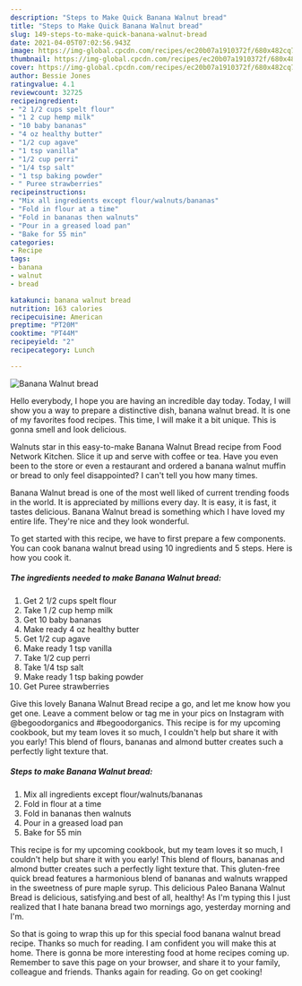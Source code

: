 ```yaml
---
description: "Steps to Make Quick Banana Walnut bread"
title: "Steps to Make Quick Banana Walnut bread"
slug: 149-steps-to-make-quick-banana-walnut-bread
date: 2021-04-05T07:02:56.943Z
image: https://img-global.cpcdn.com/recipes/ec20b07a1910372f/680x482cq70/banana-walnut-bread-recipe-main-photo.jpg
thumbnail: https://img-global.cpcdn.com/recipes/ec20b07a1910372f/680x482cq70/banana-walnut-bread-recipe-main-photo.jpg
cover: https://img-global.cpcdn.com/recipes/ec20b07a1910372f/680x482cq70/banana-walnut-bread-recipe-main-photo.jpg
author: Bessie Jones
ratingvalue: 4.1
reviewcount: 32725
recipeingredient:
- "2 1/2 cups spelt flour"
- "1 2 cup hemp milk"
- "10 baby bananas"
- "4 oz healthy butter"
- "1/2 cup agave"
- "1 tsp vanilla"
- "1/2 cup perri"
- "1/4 tsp salt"
- "1 tsp baking powder"
- " Puree strawberries"
recipeinstructions:
- "Mix all ingredients except flour/walnuts/bananas"
- "Fold in flour at a time"
- "Fold in bananas then walnuts"
- "Pour in a greased load pan"
- "Bake for 55 min"
categories:
- Recipe
tags:
- banana
- walnut
- bread

katakunci: banana walnut bread 
nutrition: 163 calories
recipecuisine: American
preptime: "PT20M"
cooktime: "PT44M"
recipeyield: "2"
recipecategory: Lunch

---
```



![Banana Walnut bread](https://img-global.cpcdn.com/recipes/ec20b07a1910372f/680x482cq70/banana-walnut-bread-recipe-main-photo.jpg)

Hello everybody, I hope you are having an incredible day today. Today, I will show you a way to prepare a distinctive dish, banana walnut bread. It is one of my favorites food recipes. This time, I will make it a bit unique. This is gonna smell and look delicious.

Walnuts star in this easy-to-make Banana Walnut Bread recipe from Food Network Kitchen. Slice it up and serve with coffee or tea. Have you even been to the store or even a restaurant and ordered a banana walnut muffin or bread to only feel disappointed? I can&#39;t tell you how many times.

Banana Walnut bread is one of the most well liked of current trending foods in the world. It is appreciated by millions every day. It is easy, it is fast, it tastes delicious. Banana Walnut bread is something which I have loved my entire life. They're nice and they look wonderful.


To get started with this recipe, we have to first prepare a few components. You can cook banana walnut bread using 10 ingredients and 5 steps. Here is how you cook it.

<!--inarticleads1-->

##### The ingredients needed to make Banana Walnut bread:

1. Get 2 1/2 cups spelt flour
1. Take 1 /2 cup hemp milk
1. Get 10 baby bananas
1. Make ready 4 oz healthy butter
1. Get 1/2 cup agave
1. Make ready 1 tsp vanilla
1. Take 1/2 cup perri
1. Take 1/4 tsp salt
1. Make ready 1 tsp baking powder
1. Get  Puree strawberries


Give this lovely Banana Walnut Bread recipe a go, and let me know how you get one. Leave a comment below or tag me in your pics on Instagram with @begoodorganics and #begoodorganics. This recipe is for my upcoming cookbook, but my team loves it so much, I couldn&#39;t help but share it with you early! This blend of flours, bananas and almond butter creates such a perfectly light texture that. 

<!--inarticleads2-->

##### Steps to make Banana Walnut bread:

1. Mix all ingredients except flour/walnuts/bananas
1. Fold in flour at a time
1. Fold in bananas then walnuts
1. Pour in a greased load pan
1. Bake for 55 min


This recipe is for my upcoming cookbook, but my team loves it so much, I couldn&#39;t help but share it with you early! This blend of flours, bananas and almond butter creates such a perfectly light texture that. This gluten-free quick bread features a harmonious blend of bananas and walnuts wrapped in the sweetness of pure maple syrup. This delicious Paleo Banana Walnut Bread is delicious, satisfying.and best of all, healthy! As I&#39;m typing this I just realized that I hate banana bread two mornings ago, yesterday morning and I&#39;m. 

So that is going to wrap this up for this special food banana walnut bread recipe. Thanks so much for reading. I am confident you will make this at home. There is gonna be more interesting food at home recipes coming up. Remember to save this page on your browser, and share it to your family, colleague and friends. Thanks again for reading. Go on get cooking!
